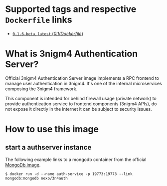 # Supported tags and respective `Dockerfile` links

-	[`0.1.6-beta`, `latest` (*0.1/Dockerfile*)](https://github.com/nexocrew/docker_3nigm4_authserver/0.1/Dockerfile)

# What is 3nigm4 Authentication Server?
Official 3nigm4 Authentication Server image implements a RPC frontend to manage user authentication in 3nigm4. It's one of the internal microservices composing the 3nigm4 framework.

This component is intended for behind firewall usage (private network) to provide authentication service to frontend components (3nigm4 APIs), do not expose it directly in the internet it can be subject to security issues.

# How to use this image

## start a authserver instance

The following example links to a mongodb container from the official [MongoDb image](https://hub.docker.com/_/mongo/).

```console
$ docker run -d --name auth-service -p 19773:19773 --link mongodb:mongodb nexo/3n4auth
```

